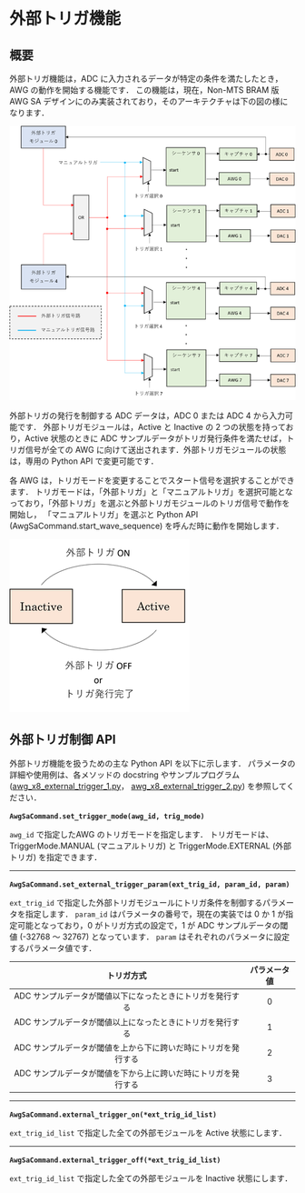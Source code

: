 # 外部トリガ機能

## 概要
外部トリガ機能は，ADC に入力されるデータが特定の条件を満たしたとき，AWG の動作を開始する機能です．
この機能は，現在，Non-MTS BRAM 版 AWG SA デザインにのみ実装されており，そのアーキテクチャは下の図の様になります．

![外部モジュールアーキテクチャ](images/external_trigger_architecture.png)

外部トリガの発行を制御する ADC データは，ADC 0 または ADC 4 から入力可能です．
外部トリガモジュールは，Active と Inactive の 2 つの状態を持っており，Active 状態のときに ADC サンプルデータがトリガ発行条件を満たせば，トリガ信号が全ての AWG に向けて送出されます．外部トリガモジュールの状態は，専用の Python API で変更可能です．

各 AWG は，トリガモードを変更することでスタート信号を選択することができます．
トリガモードは，「外部トリガ」と「マニュアルトリガ」を選択可能となっており，「外部トリガ」を選ぶと外部トリガモジュールのトリガ信号で動作を開始し，
「マニュアルトリガ」を選ぶと Python API (AwgSaCommand.start_wave_sequence) を呼んだ時に動作を開始します．

![外部モジュールのステートマシン](images/external_trigger_state_machine.png)

## 外部トリガ制御 API 
外部トリガ機能を扱うための主な Python API を以下に示します．
パラメータの詳細や使用例は、各メソッドの docstring やサンプルプログラム
 ([awg_x8_external_trigger_1.py](../examples/awg_x8_external_trigger/awg_x8_external_trigger_1.py)，
 [awg_x8_external_trigger_2.py](../examples/awg_x8_external_trigger/awg_x8_external_trigger_2.py)) を参照してください．

**`AwgSaCommand.set_trigger_mode(awg_id, trig_mode)`**

`awg_id` で指定したAWG のトリガモードを指定します．
トリガモードは、TriggerMode.MANUAL (マニュアルトリガ) と TriggerMode.EXTERNAL (外部トリガ) を指定できます．

***
**`AwgSaCommand.set_external_trigger_param(ext_trig_id, param_id, param)`**

`ext_trig_id` で指定した外部トリガモジュールにトリガ条件を制御するパラメータを指定します．
`param_id` はパラメータの番号で，現在の実装では 0 か 1 が指定可能となっており，0 がトリガ方式の設定で，1 が ADC サンプルデータの閾値 (-32768 ～ 32767) となっています．
`param` はそれぞれのパラメータに設定するパラメータ値です．

|トリガ方式|パラメータ値|
|:-:|:-:|
ADC サンプルデータが閾値以下になったときにトリガを発行する | 0
ADC サンプルデータが閾値以上になったときにトリガを発行する | 1
ADC サンプルデータが閾値を上から下に跨いだ時にトリガを発行する | 2
ADC サンプルデータが閾値を下から上に跨いだ時にトリガを発行する | 3

***
**`AwgSaCommand.external_trigger_on(*ext_trig_id_list)`**

`ext_trig_id_list` で指定した全ての外部モジュールを Active 状態にします．

***
**`AwgSaCommand.external_trigger_off(*ext_trig_id_list)`**

`ext_trig_id_list` で指定した全ての外部モジュールを Inactive 状態にします．
